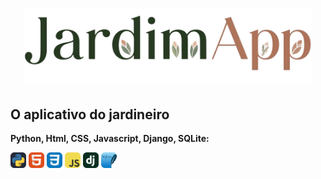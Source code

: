 # <p align="center"> <img src="imagens/logo2.png" alt="Logo Python Dark" height="120px"> 
</p>

## O aplicativo do jardineiro
**Python, Html, CSS, Javascript, Django, SQLite:**

<img src="imagens/Python-Dark.svg" alt="Logo Python Dark" width="25px"> <img src="imagens/HTML.svg" alt="Logo Python Dark" width="25px"> <img src="imagens/CSS.svg" alt="Logo Python Dark" width="25px"> <img src="imagens/JavaScript.svg" alt="Logo Python Dark" width="25px"> <img src="imagens/Django.svg" alt="Logo Python Dark" width="25px"> <img src="imagens/SQLite.svg" alt="Logo Python Dark" width="25px">


